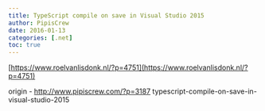 ```yaml
---
title: TypeScript compile on save in Visual Studio 2015
author: PipisCrew
date: 2016-01-13
categories: [.net]
toc: true
---
```


[https://www.roelvanlisdonk.nl/?p=4751](https://www.roelvanlisdonk.nl/?p=4751)

origin - http://www.pipiscrew.com/?p=3187 typescript-compile-on-save-in-visual-studio-2015